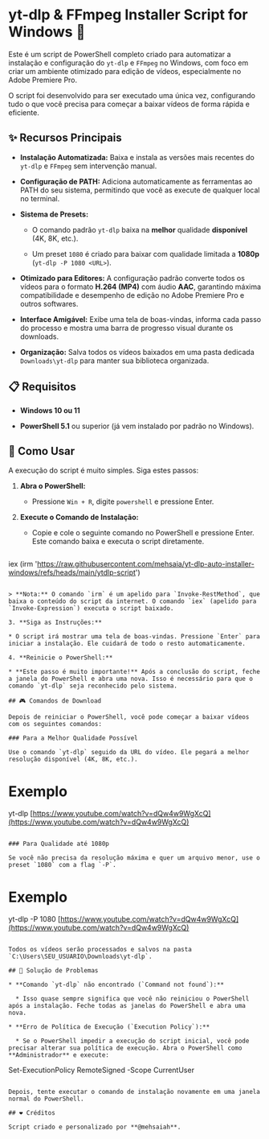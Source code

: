 # yt-dlp & FFmpeg Installer Script for Windows 🚀

Este é um script de PowerShell completo criado para automatizar a instalação e configuração do `yt-dlp` e `FFmpeg` no Windows, com foco em criar um ambiente otimizado para edição de vídeos, especialmente no Adobe Premiere Pro.

O script foi desenvolvido para ser executado uma única vez, configurando tudo o que você precisa para começar a baixar vídeos de forma rápida e eficiente.

## ✨ Recursos Principais

* **Instalação Automatizada:** Baixa e instala as versões mais recentes do `yt-dlp` e `FFmpeg` sem intervenção manual.

* **Configuração de PATH:** Adiciona automaticamente as ferramentas ao PATH do seu sistema, permitindo que você as execute de qualquer local no terminal.

* **Sistema de Presets:**

  * O comando padrão `yt-dlp` baixa na **melhor** qualidade **disponível** (4K, 8K, etc.).

  * Um preset `1080` é criado para baixar com qualidade limitada a **1080p** (`yt-dlp -P 1080 <URL>`).

* **Otimizado para Editores:** A configuração padrão converte todos os vídeos para o formato **H.264 (MP4)** com áudio **AAC**, garantindo máxima compatibilidade e desempenho de edição no Adobe Premiere Pro e outros softwares.

* **Interface Amigável:** Exibe uma tela de boas-vindas, informa cada passo do processo e mostra uma barra de progresso visual durante os downloads.

* **Organização:** Salva todos os vídeos baixados em uma pasta dedicada `Downloads\yt-dlp` para manter sua biblioteca organizada.

## 📋 Requisitos

* **Windows 10 ou 11**

* **PowerShell 5.1** ou superior (já vem instalado por padrão no Windows).

## 🚀 Como Usar

A execução do script é muito simples. Siga estes passos:

1. **Abra o PowerShell:**

   * Pressione `Win + R`, digite `powershell` e pressione Enter.

2. **Execute o Comando de Instalação:**

   * Copie e cole o seguinte comando no PowerShell e pressione Enter. Este comando baixa e executa o script diretamente.

   ```
  iex (irm 'https://raw.githubusercontent.com/mehsaia/yt-dlp-auto-installer-windows/refs/heads/main/ytdlp-script')
   
   ```

   > **Nota:** O comando `irm` é um apelido para `Invoke-RestMethod`, que baixa o conteúdo do script da internet. O comando `iex` (apelido para `Invoke-Expression`) executa o script baixado.

3. **Siga as Instruções:**

   * O script irá mostrar uma tela de boas-vindas. Pressione `Enter` para iniciar a instalação. Ele cuidará de todo o resto automaticamente.

4. **Reinicie o PowerShell:**

   * **Este passo é muito importante!** Após a conclusão do script, feche a janela do PowerShell e abra uma nova. Isso é necessário para que o comando `yt-dlp` seja reconhecido pelo sistema.

## 🎮 Comandos de Download

Depois de reiniciar o PowerShell, você pode começar a baixar vídeos com os seguintes comandos:

### Para a Melhor Qualidade Possível

Use o comando `yt-dlp` seguido da URL do vídeo. Ele pegará a melhor resolução disponível (4K, 8K, etc.).

```
# Exemplo
yt-dlp [https://www.youtube.com/watch?v=dQw4w9WgXcQ](https://www.youtube.com/watch?v=dQw4w9WgXcQ)

```

### Para Qualidade até 1080p

Se você não precisa da resolução máxima e quer um arquivo menor, use o preset `1080` com a flag `-P`.

```
# Exemplo
yt-dlp -P 1080 [https://www.youtube.com/watch?v=dQw4w9WgXcQ](https://www.youtube.com/watch?v=dQw4w9WgXcQ)

```

Todos os vídeos serão processados e salvos na pasta `C:\Users\SEU_USUARIO\Downloads\yt-dlp`.

## 🔧 Solução de Problemas

* **Comando `yt-dlp` não encontrado (`Command not found`):**

  * Isso quase sempre significa que você não reiniciou o PowerShell após a instalação. Feche todas as janelas do PowerShell e abra uma nova.

* **Erro de Política de Execução (`Execution Policy`):**

  * Se o PowerShell impedir a execução do script inicial, você pode precisar alterar sua política de execução. Abra o PowerShell como **Administrador** e execute:

  ```
  Set-ExecutionPolicy RemoteSigned -Scope CurrentUser
  
  ```

  Depois, tente executar o comando de instalação novamente em uma janela normal do PowerShell.

## ❤️ Créditos

Script criado e personalizado por **@mehsaiah**.
